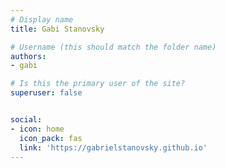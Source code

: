 ```yaml
---
# Display name
title: Gabi Stanovsky

# Username (this should match the folder name)
authors:
- gabi

# Is this the primary user of the site?
superuser: false


social:
- icon: home
  icon_pack: fas
  link: 'https://gabrielstanovsky.github.io'
---
```

